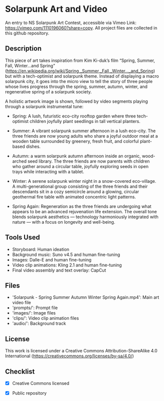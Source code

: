 # Solarpunk Art and Video
An entry to NS Solarpunk Art Contest, accessible via Vimeo Link: https://vimeo.com/1110196060?share=copy. All project files are collected in this github repository.

## Description
This piece of art takes inspiration from Kim Ki-duk’s film “Spring, Summer, Fall, Winter…and Spring” (https://en.wikipedia.org/wiki/Spring,_Summer,_Fall,_Winter..._and_Spring) but with a tech-optimist and solarpunk theme. Instead of displaying a macro solarpunk city, it goes into the micro view to tell the story of three people whose lives progress through the spring, summer, autumn, winter, and regenerative spring of a solarpunk society.

A holistic artwork image is shown, followed by video segments playing through a solarpunk instrumental tune:
- Spring: A lush, futuristic eco-city rooftop garden where three tech-optimist children joyfully plant seedlings in tall vertical planters.
  
- Summer: A vibrant solarpunk summer afternoon in a lush eco-city. The three friends are now young adults who share a joyful outdoor meal at a wooden table surrounded by greenery, fresh fruit, and colorful plant-based dishes.
  
- Autumn: a warm solarpunk autumn afternoon inside an organic, wood-arched seed library. The three friends are now parents with children who gather around a circular table, joyfully exploring seeds in open trays while interacting with a tablet.
  
- Winter: A serene solarpunk winter night in a snow-covered eco-village. A multi-generational group consisting of the three friends and their descendants sit in a cozy semicircle around a glowing, circular geothermal fire table with animated concentric light patterns.
  
- Spring Again: Regeneration as the three friends are undergoing what appears to be an advanced rejuvenation life extension. The overall tone blends solarpunk aesthetics — technology harmoniously integrated with nature — with a focus on longevity and well-being.

## Tools Used
- Storyboard: Human ideation
- Background music: Suno v4.5 and human fine-tuning
- Images: Dalle-E and human fine-tuning
- Video clip animations: Kling 2.1 and human fine-tuning
- Final video assembly and text overlay: CapCut

## Files
- 'Solarpunk -  Spring Summer Autumn Winter Spring Again.mp4': Main art video file
- 'prompts/': Prompt file
- 'images/': Image files 
- 'clips/': Video clip animation files
- 'audio/': Background track 

## License
This work is licensed under a Creative Commons Attribution-ShareAlike 4.0 International (https://creativecommons.org/licenses/by-sa/4.0/) 

## Checklist
- [x] Creative Commons licensed
- [x] Public repository

